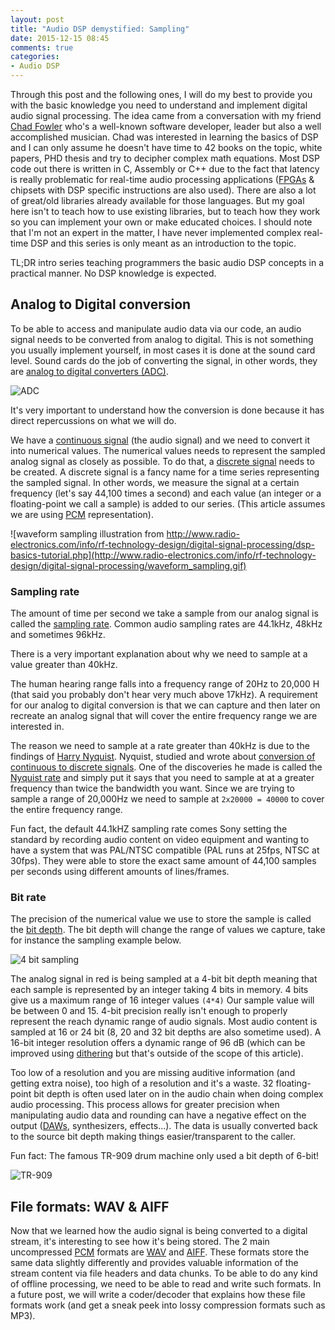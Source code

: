```yaml
---
layout: post
title: "Audio DSP demystified: Sampling"
date: 2015-12-15 08:45
comments: true
categories: 
- Audio DSP
---
```


 Through this post and the following ones, I will do my best to provide you with the basic knowledge you need to 
 understand and implement digital audio signal processing.
 The idea came from a conversation with my friend [Chad Fowler](http://chadfowler.com/) who's a well-known software developer,
 leader but also a well accomplished musician. Chad was interested in learning the basics of DSP and I can only
 assume he doesn't have time to 42 books on the topic, white papers, PHD thesis and try to decipher complex math equations.
 Most DSP code out there is written in C, Assembly or C++ due to the fact that latency is really problematic for real-time audio processing
 applications ([FPGAs](https://en.wikipedia.org/wiki/Field-programmable_gate_array) & chipsets with DSP specific instructions are also used).
 There are also a lot of great/old libraries already available for those languages. 
 But my goal here isn't to teach how to use existing libraries, but to teach how they work so you can implement your own or make educated choices.
I should note that I'm not an expert in the matter, I have never implemented complex real-time DSP and this series is only meant
as an introduction to the topic.

TL;DR intro series teaching programmers the basic audio DSP concepts in a practical manner. No DSP knowledge is expected.

## Analog to Digital conversion

To be able to access and manipulate audio data via our code, an audio signal needs to be converted from analog to digital.
This is not something you usually implement yourself, in most cases it is done at the sound card level. Sound cards do the job of converting the
signal, in other words, they are [analog to digital converters (ADC)](https://en.wikipedia.org/wiki/Analog-to-digital_converter).

![ADC](https://upload.wikimedia.org/wikipedia/commons/f/f0/ADC_Symbol.svg)

It's very important to understand how the conversion is done because it has direct repercussions on what we will do.

We have a [continuous signal](https://en.wikipedia.org/wiki/Continuous_signal) (the audio signal) and we need to convert it into numerical values. 
The numerical values needs to represent the sampled analog signal as closely as possible.
To do that, a [discrete signal](https://en.wikipedia.org/wiki/Discrete-time_signal) needs to be created. A discrete signal
is a fancy name for a time series representing the sampled signal. In other words, we measure the signal at a certain frequency
(let's say 44,100 times a second) and each value (an integer or a floating-point we call a sample) is added to our series. (This article assumes
we are using [PCM](https://en.wikipedia.org/wiki/Pulse-code_modulation) representation).

![waveform sampling illustration from http://www.radio-electronics.com/info/rf-technology-design/digital-signal-processing/dsp-basics-tutorial.php](http://www.radio-electronics.com/info/rf-technology-design/digital-signal-processing/waveform_sampling.gif)

### Sampling rate
The amount of time per second we take a sample from our analog signal is called the [sampling rate](https://en.wikipedia.org/wiki/Sampling_(signal_processing)#Sampling_rate).
Common audio sampling rates are 44.1kHz, 48kHz and sometimes 96kHz.

There is a very important explanation about why we need to sample at a value greater than 40kHz.

The human hearing range falls into a frequency range of 20Hz to 20,000 H (that said you probably don't hear very much above 17kHz). 
A requirement for our analog to digital conversion is that we can capture and then later on recreate an analog signal that will cover
the entire frequency range we are interested in.

The reason we need to sample at a rate greater than 40kHz is due to the findings of [Harry Nyquist](https://en.wikipedia.org/wiki/Harry_Nyquist).
Nyquist, studied and wrote about [conversion of continuous to discrete signals](https://en.wikipedia.org/wiki/Harry_Nyquist). 
One of the discoveries he made is called the [Nyquist rate](https://en.wikipedia.org/wiki/Nyquist_rate) and simply put it says
that you need to sample at at a greater frequency than twice the bandwidth you want. Since we are trying to sample a range of 20,000Hz
we need to sample at `2x20000 = 40000` to cover the entire frequency range.

Fun fact, the default 44.1kHZ sampling rate comes Sony setting the standard by recording audio content on video equipment
and wanting to have a system that was PAL/NTSC compatible (PAL runs at 25fps, NTSC at 30fps). They were able to store
the exact same amount of 44,100 samples per seconds using different amounts of lines/frames.

### Bit rate
The precision of the numerical value we use to store the sample is called the [bit depth](https://en.wikipedia.org/wiki/Audio_bit_depth).
The bit depth will change the range of values we capture, take for instance the sampling example below.

![4 bit sampling](https://upload.wikimedia.org/wikipedia/commons/b/bf/Pcm.svg)

The analog signal in red is being sampled at a 4-bit bit depth meaning that each sample is represented by an integer taking 4 bits in memory.
4 bits give us a maximum range of 16 integer values `(4*4)` Our sample value will be between 0 and 15. 4-bit precision really isn't enough 
to properly represent the reach dynamic range of audio signals.
Most audio content is sampled at 16 or 24 bit (8, 20 and 32 bit depths are also sometime used). A 16-bit integer resolution
offers a dynamic range of 96 dB (which can be improved using [dithering](https://en.wikipedia.org/wiki/Dither) but that's outside of the scope of this article).

Too low of a resolution and you are missing auditive information (and getting extra noise), too high of a resolution and it's a waste.
32 floating-point bit depth is often used later on in the audio chain when doing complex audio processing. 
This process allows for greater precision when
manipulating audio data and rounding can have a negative effect on the output ([DAWs](https://en.wikipedia.org/wiki/Digital_audio_workstation), 
synthesizers, effects...). 
The data is usually converted back to the source bit depth making things easier/transparent to the caller.

Fun fact: The famous TR-909 drum machine only used a bit depth of 6-bit!

![TR-909](https://www.amazona.de/wp-content/uploads/2010/01/1_TR-909_Total.jpg)

## File formats: WAV & AIFF

Now that we learned how the audio signal is being converted to a digital stream, it's interesting to see how it's being stored.
The 2 main uncompressed [PCM](https://en.wikipedia.org/wiki/Pulse-code_modulation) formats are [WAV](https://en.wikipedia.org/wiki/WAV) and [AIFF](https://en.wikipedia.org/wiki/Audio_Interchange_File_Format).
These formats store the same data slightly differently and provides valuable information of the stream content via file headers and
data chunks. To be able to do any kind of offline processing, we need to be able to read and write such formats.
In a future post, we will write a coder/decoder that explains how these file formats work (and get a sneak peek into lossy compression formats such as MP3).